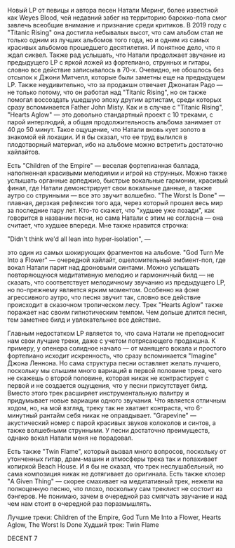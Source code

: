 Новый LP от певицы и автора песен Натали Меринг, более известной как Weyes Blood, чей недавний забег на территорию барокко-попа смог завлечь всеобщие внимание и признание среди критиков. В 2019 году с "Titanic Rising" она достигла небывалых высот, что сам альбом стал не только одним из лучших альбомов того года, но и одним из самых красивых альбомов прошедшего десятилетия. И понятное дело, что я ждал сиквел. Также рад услышать, что Натали продолжает звучание из предыдущего LP с яркой ложей из фортепиано, струнных и гитары, словно все действие записывалось в 70-х. Очевидно, не обошлось без отсылок к Джони Митчелл, которые были заметны еще на предыдущем LP. Также неудивительно, что за продакшн отвечает Джонатан Радо — не только потому, что он работал над "Titanic Rising", но он также помогал воссоздать ушедшую эпоху другим артистам, среди которых сразу вспоминается Father John Misty. Как и в случае с "Titanic Rising", "Hearts Aglow" — это довольно стандартный проект с 10 треками, с парой интерлюдий, а общая продолжительность альбома занимает от 40 до 50 минут. Такое ощущение, что Натали вновь кует золото в знакомой ей локации. И я бы сказал, что ее труд вылился в плодотворный материал, ибо на альбоме можно встретить достаточно хайлайтов.

Есть "Children of the Empire" — веселая фортепианная баллада, наполненная красивыми мелодиями и игрой на струнных. Можно также услышать органные арпеджио, быстрые вокальные гармонии, красивый финал, где Натали демонстрирует свои вокальные данные, а также аутро со струнными — все это звучит волшебно. "The Worst Is Done" — плавная, дерзкая рефлексия того ада, через который прошел весь мир за последние пару лет. Кто-то скажет, что "худшее уже позади", как говорится в названии песни, но сама Натали с этим не согласна — она считает, что худшее впереди. Мне также нравится строчка:

"Didn't think we'd all lean into hyper-isolation", —

это один из самых шокирующих фрагментов на альбоме. "God Turn Me Into a Flower" — очередной хайлайт, ошеломительный эмбиент-поп, где вокал Натали парит над дроновыми синтами. Можно услышать повторяющуюся медитативную мелодию и гармоничный билд — не сказать, что соответствует мелодичному звучанию из предыдущего LP, но по-прежнему является ярким моментом. Особенно на фоне агрессивного аутро, что песня звучит так, словно все действие происходит в сказочном тропическом лесу. Трек "Hearts Aglow" также поражает нас своим гипнотическим темпом. Чем дольше длится песня, тем заметнее билд и увлекательнее все действие.

Главным недостатком LP является то, что сама Натали не преподносит нам свои лучшие треки, даже с учетом потрясающего продакшна. К примеру, у опенера солидное начало — от манящего вокала и простого фортепиано исходит искренность, что сразу вспоминается "Imagine" Джона Леннона. Но сама структура песни оставляет желать лучшего, поскольку мы слышим много вариаций в первой половине трека, чего не скажешь о второй половине, которая никак не контрастирует с первой и не создается ощущения, что у песни присутствует билд. Вместо этого трек расширяет инструментальную палитру и придумывает новые вариации одного звучания. Что является отличным ходом, но, на мой взгляд, треку так не хватает контраста, что 6-минутный рантайм себя никак не оправдывает. "Grapevine" — акустический номер с парой красивых звуков колоколов и синтов, а также волшебными струнными. У песни достаточно преимуществ, однако вокал Натали меня не порадовал.

Есть также "Twin Flame", который вызвал много вопросов, поскольку от утонченных гитар, драм-машин и атмосферы трека так и попахивает копиркой Beach House. И я бы не сказал, что трек неслушабельный, но сама композиция никак не дотягивает до оригинала. Есть также клозер "A Given Thing" — скорее смахивает на медитативный трек, нежели на полноценную песню, что плохо, поскольку сам треклист не состоит из бэнгеров. Не понимаю, зачем в очередной раз смягчать звучание и над чем нам стоит в очередной раз поразмышлять.

Лучшие треки: Children of the Empire, God Turn Me Into a Flower, Hearts Aglow, The Worst Is Done
Худший трек: Twin Flame

DECENT 7
